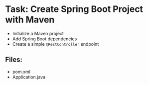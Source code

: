# Task: Create Spring Boot Project with Maven

- Initialize a Maven project
- Add Spring Boot dependencies
- Create a simple `@RestController` endpoint

## Files:
- pom.xml
- Application.java
